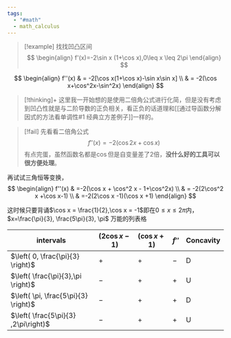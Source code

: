 ```yaml
---
tags:
  - "#math"
  - math_calculus
---
```



> [!example]
> 找找凹凸区间
> $$
> \begin{align}
> f'(x)=-2\sin x (1+\cos x),0\leq x \leq 2\pi
> \end{align}
> $$

$$
\begin{align}
f''(x) & = -2[\cos x(1+\cos x)-\sin x\sin x] \\
 & = -2(\cos x+\cos^2x-\sin^2x)
\end{align}
$$

> [!thinking]+
> 这里我一开始想的是使用二倍角公式进行化简，但是没有考虑到凹凸性就是与二阶导数的正负相关，看正负的话道理和[[通过导函数分解因式的方法看单调性#1 经典立方差例子]]一样的。
> 

> [!fail]
> 先看看二倍角公式
> $$
> f''(x)=-2(\cos 2x +\cos x)
> $$
> 有点完蛋，虽然函数名都是$\cos$但是自变量差了2倍，**没什么好的工具可以很方便处理**。
> 

再试试三角恒等变换，
$$
\begin{align} 
f''(x) & =-2(\cos x + \cos^2 x - 1+\cos^2x) \\
 & = -2(2\cos^2 x +\cos x-1)  \\
 & =-2(2\cos x -1)(\cos x +1)
\end{align}
$$

这时候只要背诵$\cos x = \frac{1}{2},\cos x = -1$即在$0\leq x \leq 2\pi$内，$x=\frac{\pi}{3}, \frac{5\pi}{3}, \pi$
万能的列表格

| intervals                            | $(2\cos x -1)$ | $(\cos x+1)$ | $f''$ | Concavity |
| ------------------------------------ | -------------- | ------------ | ----- | --------- |
| $\left( 0, \frac{\pi}{3} \right)$    | $+$            | $+$          | $-$   | D         |
| $\left(  \frac{\pi}{3},\pi \right)$  | $-$            | $+$          | $+$   | U         |
| $\left( \pi, \frac{5\pi}{3} \right)$ | $-$            | $+$          | $+$   | D         |
| $\left( \frac{5\pi}{3} ,2\pi\right)$ | $-$            | $+$          | $+$   | U         |
